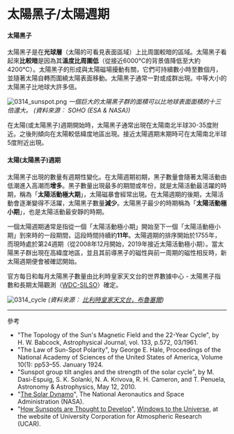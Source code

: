 # 太陽黑子/太陽週期

#### 太陽黑子

太陽黑子是在**光球層**（太陽的可看見表面區域）上比周圍較暗的區域。太陽黑子看起來**比較暗**是因為其**溫度比周圍低**（從接近6000°C的背景值降低至大約4200°C）。太陽黑子的形成與太陽磁場擾動有關，它們可持續數小時至數個月，並隨著太陽自轉而圍繞太陽表面移動。太陽黑子通常一對或成群出現。中等大小的太陽黑子比地球大許多倍。

![0314_sunspot.png](./static/0314_sunspot.png)
*一個巨大的太陽黑子群的面積可以比地球表面面積的十三倍還大。 (資料來源︰ SOHO (ESA & NASA))*

在太陽(或太陽黑子)週期開始時，太陽黑子通常出現在太陽南北半球30-35度附近。之後則傾向在太陽較低緯度地區出現。接近太陽週期末期時可在太陽南北半球5度附近出現。

#### 太陽(太陽黑子)週期

太陽黑子出現的數量有週期性變化。在太陽週期初期，黑子數量會隨著太陽活動由低潮進入高潮而**增多**。黑子數量出現最多的期間或年份，就是太陽活動最活躍的時期，稱為「**太陽活動極大期**」，太陽磁暴會經常出現。在太陽週期的後期，太陽活動會逐漸變得不活躍，太陽黑子數量**減少**。太陽黑子最少的時期稱為「**太陽活動極小期**」，也是太陽活動最安靜的時期。

一個太陽週期通常是指從一個「太陽活動極小期」開始至下一個「太陽活動極小期」到來時的一段期間，這段時間持續約**11年**。太陽週期的排序開始於1755年，而現時處於第24週期（從2008年12月開始，2019年接近太陽活動極小期）。當太陽黑子群出現在高緯度地區，並且其前導黑子的磁性與前一周期的磁性相反時，新太陽週期便會被確認開始。

官方每日和每月太陽黑子數量由比利時皇家天文台的世界數據中心 - 太陽黑子指數和長期太陽觀測（[WDC-SILSO](http://sidc.oma.be/silso/)）確定。

![0314_cycle](./static/0314_cycle.png)
*(資料來源︰ [比利時皇家天文台，布魯塞爾](http://sidc.be/silso))*

---

參考

- "The Topology of the Sun's Magnetic Field and the 22-Year Cycle", by H. W. Babcock, Astrophysical Journal, vol. 133, p.572, 03/1961.
- "The Law of Sun-Spot Polarity", by George E. Hale, Proceedings of the National Academy of Sciences of the United States of America, Volume 10(1): pp53–55. January 1924.
- "Sunspot group tilt angles and the strength of the solar cycle", by M. Dasi-Espuig, S. K. Solanki, N. A. Krivova, R. H. Cameron, and T. Penuela, Astronomy & Astrophysics, May 12, 2010.
- "[The Solar Dynamo](http://solarscience.msfc.nasa.gov/dynamo.shtml)", The National Aeronautics and Space Administration (NASA). 
- "[How Sunspots are Thought to Develop](http://www.windows.ucar.edu/tour/link=/sun/atmosphere/sunspot_form_jpg_image.html)", [Windows to the Universe](http://www.windows2universe.org/spaceweather/images/sunspot_form_jpg_image.html), at the website of University Corporation for Atmospheric Research (UCAR).

